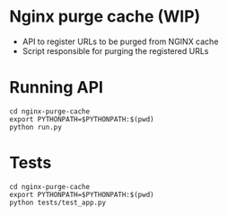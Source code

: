 # Nginx purge cache (WIP)

- API to register URLs to be purged from NGINX cache
- Script responsible for purging the registered URLs

# Running API
```
cd nginx-purge-cache
export PYTHONPATH=$PYTHONPATH:$(pwd)
python run.py
```

# Tests
```
cd nginx-purge-cache
export PYTHONPATH=$PYTHONPATH:$(pwd)
python tests/test_app.py
```
